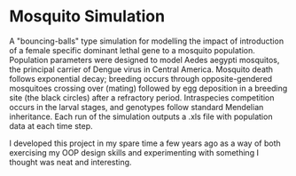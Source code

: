 Mosquito Simulation
===================

A "bouncing-balls" type simulation for modelling the impact of introduction of a female specific dominant lethal gene to a mosquito population. Population parameters were designed to model Aedes aegypti mosquitos, the principal carrier of Dengue virus in Central America. Mosquito death follows exponential decay; breeding occurs through opposite-gendered mosquitoes crossing over (mating) followed by egg deposition in a breeding site (the black circles) after a refractory period. Intraspecies competition occurs in the larval stages, and genotypes follow standard Mendelian inheritance. Each run of the simulation outputs a .xls file with population data at each time step.

I developed this project in my spare time a few years ago as a way of both exercising my OOP design skills and experimenting with something I thought was neat and interesting.
